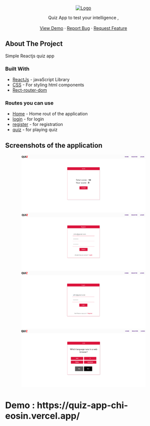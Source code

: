 <!-- PROJECT LOGO -->
<br />
<p align="center">
  <a href="#">
    <img src="https://www.thequizopedia.com/blog/wp-content/uploads/2020/01/purple-background-with-quiz-word-colorful-people_52683-126.jpg" alt="Logo" width="250px">
  </a>
  </p>

  <p align="center">
   Quiz App to test your intelligence ,
    <br />
    <br />
    <a href="https://quiz-app-chi-eosin.vercel.app/">View Demo</a>
    ·
    <a href="#">Report Bug</a>
    ·
    <a href="#">Request Feature</a>
  </p>


<!-- ABOUT THE PROJECT -->
## About The Project

Simple Reactjs quiz app 


### Built With

* [ReactJs]() - javaScript Library
* [CSS]() - For styling html components
* [Rect-router-dom]()

 
 ### Routes you can use 
 
 * [Home]() - Home rout of the application
 * [login]() - for login 
 * [register]() - for registration 
 * [quiz]() - for playing quiz




<!-- LICENSE -->
## Screenshots of the application

<p align="center">
  <a href="#">
    <img src="https://raw.githubusercontent.com/Gauravmitra-hash/Quiz-app/master/images/score-card.png" alt="Logo" width="400px">
  </a>
  <a href="#">
    <img src="https://raw.githubusercontent.com/Gauravmitra-hash/Quiz-app/master/images/register.png" alt="Logo" width="400px">
  </a>
  <br/>
  <a href="#">
    <img src="https://raw.githubusercontent.com/Gauravmitra-hash/Quiz-app/master/images/login.png" alt="Logo" width="400px">
  </a>
  <a href="#">
    <img src="https://raw.githubusercontent.com/Gauravmitra-hash/Quiz-app/master/images/quiz.png" alt="Logo" width="400px">
  </a>
  </p>


<h1> Demo : https://quiz-app-chi-eosin.vercel.app/ <h1/>





